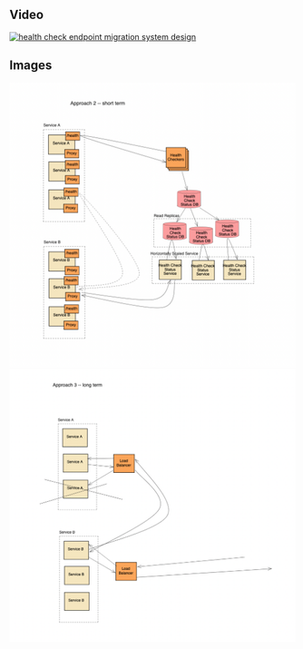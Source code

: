 

## Video

[![health check endpoint migration system design](https://img.youtube.com/vi/akSbpOZ1dFA/hqdefault.jpg)](https://www.youtube.com/watch?v=akSbpOZ1dFA)


## Images

<img src="images/approach_2.png" alt="health check endpoint migration system design">

<img src="images/approach_3.png" alt="health check endpoint migration system design">

